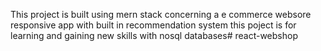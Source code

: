 This project is built using mern stack concerning a e commerce websore responsive app with built in recommendation system 
this poject is for learning and gaining new skills with nosql databases#   r e a c t - w e b s h o p  
 